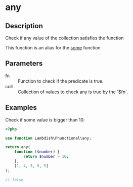 # any

## Description
Check if any value of the collection satisfies the function

This function is an alias for the [some](some.md) function

## Parameters

<dl>
  <dt>fn</dt>
  <dd>Function to check if the predicate is true.</dd>

  <dt>coll</dt>
  <dd>Collection of values to check any is true by the `$fn`.</dd>
</dl>

## Examples

Check if some value is bigger than 10:
```php
<?php

use function Lambdish\Phunctional\any;

return any(
    function ($number) {
        return $number > 10;
    }, 
    [1, 4, 3, 9, 5]
);

// false
```
